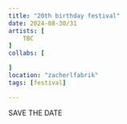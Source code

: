 ```yaml
---
title: "20th birthday festival"
date: 2024-08-30/31
artists: [
	TBC
]
collabs: [

]
location: "zacherlfabrik"
tags: [festival]

---
```

SAVE THE DATE
